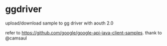 # ggdriver
upload/download sample to gg driver with aouth 2.0

refer to https://github.com/google/google-api-java-client-samples.
thank to @camsaul
